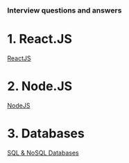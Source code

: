 ### Interview questions and answers

# 1. React.JS
[ReactJS](ReactJS_all_Level.md)

# 2. Node.JS
[NodeJS](ReactJS_all_Level.md)

# 3. Databases
[SQL & NoSQL Databases](ReactJS_all_Level.md)

